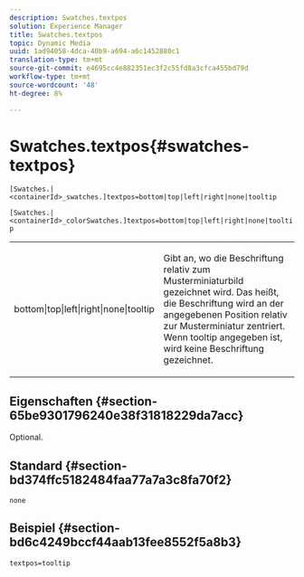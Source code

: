 ```yaml
---
description: Swatches.textpos
solution: Experience Manager
title: Swatches.textpos
topic: Dynamic Media
uuid: 1ad94058-4dca-40b9-a694-a6c1452880c1
translation-type: tm+mt
source-git-commit: e4695cc4e882351ec3f2c55fd8a3cfca455bd79d
workflow-type: tm+mt
source-wordcount: '48'
ht-degree: 8%

---
```



# Swatches.textpos{#swatches-textpos}

`[Swatches.|<containerId>_swatches.]textpos=bottom|top|left|right|none|tooltip`

`[Swatches.|<containerId>_colorSwatches.]textpos=bottom|top|left|right|none|tooltip`

<table id="table_B3B03B00DCF0466DB332E851F4DDF610"> 
 <tbody> 
  <tr> 
   <td> <p> <span class="codeph"> bottom|top|left|right|none|tooltip</span> </p> </td> 
   <td> <p> Gibt an, wo die Beschriftung relativ zum Musterminiaturbild gezeichnet wird. Das heißt, die Beschriftung wird an der angegebenen Position relativ zur Musterminiatur zentriert. Wenn <span class="codeph"> tooltip</span> angegeben ist, wird keine Beschriftung gezeichnet. </p> </td> 
  </tr> 
 </tbody> 
</table>

## Eigenschaften {#section-65be9301796240e38f31818229da7acc}

Optional.

## Standard {#section-bd374ffc5182484faa77a7a3c8fa70f2}

`none`

## Beispiel {#section-bd6c4249bccf44aab13fee8552f5a8b3}

`textpos=tooltip`
